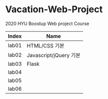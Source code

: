 # Vacation-Web-Project
2020 HYU Boostup Web project Course

 Index| Name |
-----|-----|
lab01|HTML/CSS 기본|
lab02|Javascript/jQuery 기본|
lab03|Flask |
lab04|
lab05|
lab06|
